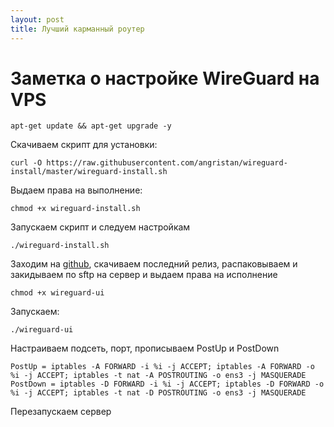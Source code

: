 ```yaml
---
layout: post
title: Лучший карманный роутер
---
```

# Заметка о настройке WireGuard на VPS
```
apt-get update && apt-get upgrade -y
```
Скачиваем скрипт для установки:
```
curl -O https://raw.githubusercontent.com/angristan/wireguard-install/master/wireguard-install.sh
```
Выдаем права на выполнение:
```
chmod +x wireguard-install.sh
```
Запускаем скрипт и следуем настройкам
```
./wireguard-install.sh
```
Заходим на [github](https://github.com/ngoduykhanh/wireguard-ui/), скачиваем последний релиз, распаковываем и закидываем по sftp на сервер и выдаем права на исполнение
```
chmod +x wireguard-ui
```
Запускаем:
```
./wireguard-ui
```
Настраиваем подсеть, порт, прописываем PostUp и PostDown
```
PostUp = iptables -A FORWARD -i %i -j ACCEPT; iptables -A FORWARD -o %i -j ACCEPT; iptables -t nat -A POSTROUTING -o ens3 -j MASQUERADE
PostDown = iptables -D FORWARD -i %i -j ACCEPT; iptables -D FORWARD -o %i -j ACCEPT; iptables -t nat -D POSTROUTING -o ens3 -j MASQUERADE
```
Перезапускаем сервер